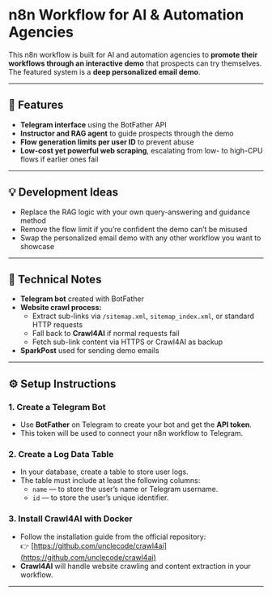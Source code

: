 # n8n Workflow for AI & Automation Agencies

This n8n workflow is built for AI and automation agencies to **promote their workflows through an interactive demo** that prospects can try themselves.  
The featured system is a **deep personalized email demo**.

---

## 🚀 Features

- **Telegram interface** using the BotFather API  
- **Instructor and RAG agent** to guide prospects through the demo  
- **Flow generation limits per user ID** to prevent abuse  
- **Low-cost yet powerful web scraping**, escalating from low- to high-CPU flows if earlier ones fail  

---

## 💡 Development Ideas

- Replace the RAG logic with your own query-answering and guidance method  
- Remove the flow limit if you’re confident the demo can’t be misused  
- Swap the personalized email demo with any other workflow you want to showcase  

---

## 🧠 Technical Notes

- **Telegram bot** created with BotFather  
- **Website crawl process:**
  - Extract sub-links via `/sitemap.xml`, `sitemap_index.xml`, or standard HTTP requests  
  - Fall back to **Crawl4AI** if normal requests fail  
  - Fetch sub-link content via HTTPS or Crawl4AI as backup  
- **SparkPost** used for sending demo emails  

---

## ⚙️ Setup Instructions

### 1. Create a Telegram Bot
- Use **BotFather** on Telegram to create your bot and get the **API token**.  
- This token will be used to connect your n8n workflow to Telegram.  

### 2. Create a Log Data Table
- In your database, create a table to store user logs.  
- The table must include at least the following columns:
  - `name` — to store the user’s name or Telegram username.  
  - `id` — to store the user’s unique identifier.  

### 3. Install Crawl4AI with Docker
- Follow the installation guide from the official repository:  
  👉 [https://github.com/unclecode/crawl4ai](https://github.com/unclecode/crawl4ai)  
- **Crawl4AI** will handle website crawling and content extraction in your workflow.  

---
